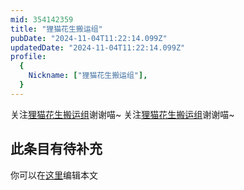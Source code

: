 ```yaml
---
mid: 354142359
title: "狸猫花生搬运组"
pubDate: "2024-11-04T11:22:14.099Z"
updatedDate: "2024-11-04T11:22:14.099Z"
profile:
  {
    Nickname: ["狸猫花生搬运组"],
  }
---
```


关注[狸猫花生搬运组](https://space.bilibili.com/354142359)谢谢喵~ 关注[狸猫花生搬运组](https://space.bilibili.com/354142359)谢谢喵~

## 此条目有待补充
你可以在[这里](https://github.com/Yuhanawa/VTuber.ICU-Content/edit/master/v/狸猫花生搬运组/index.md)编辑本文
